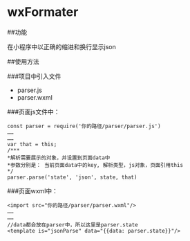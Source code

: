 # wxFormater

##功能

在小程序中以正确的缩进和换行显示json

##使用方法

###项目中引入文件

- parser.js
- parser.wxml

###页面js文件中：

```
const parser = require('你的路径/parser/parser.js')
……
……
var that = this;
/***
*解析需要展示的对象，并设置到页面data中
*参数分别是： 当前页面data中的key, 解析类型，js对象，页面引用this
*/
parser.parse('state', 'json', state, that)
```

###页面wxml中：

```
<import src="你的路径/parser/parser.wxml"/>
……
……
//data都会放在parser中，所以这里是parser.state
<template is="jsonParse" data="{{data: parser.state}}"/>
```
